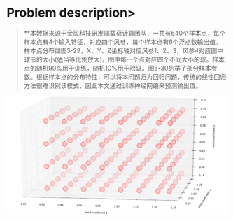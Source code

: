 
# Problem description>
>**本数据来源于金风科技研发部载荷计算团队，一共有640个样本点，每个样本点有4个输入特征，对应四个风参，每个样本点有6个浮点数输出值。样本点分布如图5-29，X、Y、Z坐标轴对应风参1、2、3，风参4对应图中球形的大小(适当等比例放大)，图中每一个点对应四个不同大小的球。样本点的随机90%用于训练，随机10%用于验证。图5-30列举了部分样本参数。根据样本点的分布特性，可以将本问题归为回归问题，传统的线性回归方法很难识别该模式，因此本文通过训练神经网络来预测输出值。<br>
<img src="https://github.com/hedongya/GOLDWIND/blob/master/data.png" width = "800">

